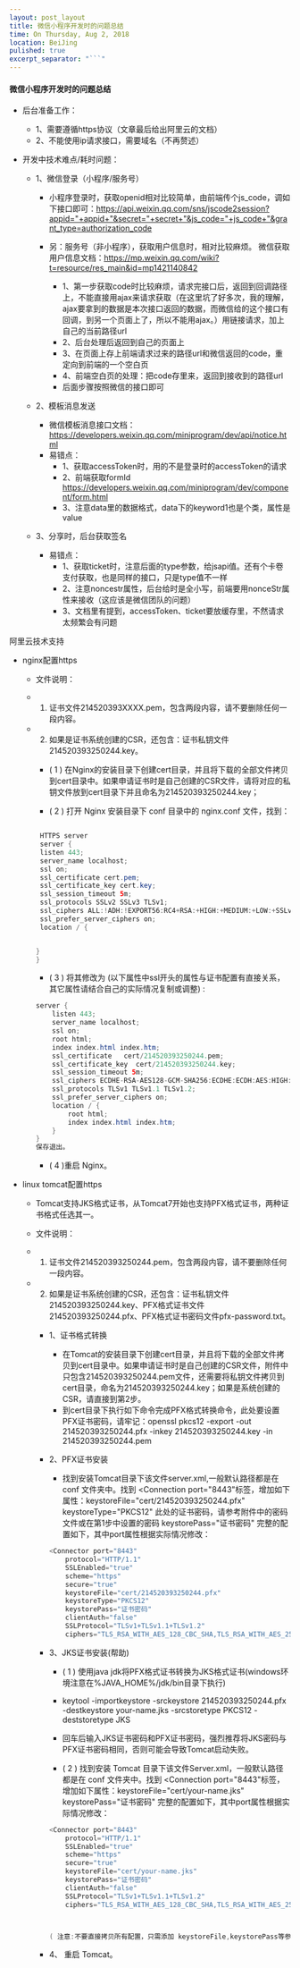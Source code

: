 ```yaml
---
layout: post_layout
title: 微信小程序开发时的问题总结
time: On Thursday, Aug 2, 2018
location: BeiJing
pulished: true
excerpt_separator: "```"
---
```


#### 微信小程序开发时的问题总结

* 后台准备工作：
	* 1、需要遵循https协议（文章最后给出阿里云的文档）
	* 2、不能使用ip请求接口，需要域名（不再赘述）


* 开发中技术难点/耗时问题：
	* 1、微信登录（小程序/服务号）
		* 小程序登录时，获取openid相对比较简单，由前端传个js_code，调如下接口即可：https://api.weixin.qq.com/sns/jscode2session?appid="+appid+"&secret="+secret+"&js_code="+js_code+"&grant_type=authorization_code 

		* 另：服务号（非小程序），获取用户信息时，相对比较麻烦。
	微信获取用户信息文档：https://mp.weixin.qq.com/wiki?t=resource/res_main&id=mp1421140842
			* 1、第一步获取code时比较麻烦，请求完接口后，返回到回调路径上，不能直接用ajax来请求获取（在这里坑了好多次，我的理解，ajax要拿到的数据是本次接口返回的数据，而微信给的这个接口有回调，到另一个页面上了，所以不能用ajax。）用链接请求，加上自己的当前路径url
			* 2、后台处理后返回到自己的页面上
			* 3、在页面上存上前端请求过来的路径url和微信返回的code，重定向到前端的一个空白页
			* 4、前端空白页的处理：把code存里来，返回到接收到的路径url
			* 后面步骤按照微信的接口即可
	* 2、模板消息发送
		* 微信模板消息接口文档：https://developers.weixin.qq.com/miniprogram/dev/api/notice.html
		* 易错点：
			* 1、获取accessToken时，用的不是登录时的accessToken的请求
			* 2、前端获取formId https://developers.weixin.qq.com/miniprogram/dev/component/form.html
			* 3、注意data里的数据格式，data下的keyword1也是个类，属性是value

	* 3、分享时，后台获取签名
		* 易错点：
			* 1、获取ticket时，注意后面的type参数，给jsapi值。还有个卡卷支付获取，也是同样的接口，只是type值不一样
			* 2、注意noncestr属性，后台给时是全小写，前端要用nonceStr属性来接收（这应该是微信团队的问题）
			* 3、文档里有提到，accessToken、ticket要放缓存里，不然请求太频繁会有问题



阿里云技术支持

* nginx配置https

	* 文件说明：

	* 1. 证书文件214520393XXXX.pem，包含两段内容，请不要删除任何一段内容。

	* 2. 如果是证书系统创建的CSR，还包含：证书私钥文件214520393250244.key。

		* ( 1 ) 在Nginx的安装目录下创建cert目录，并且将下载的全部文件拷贝到cert目录中。如果申请证书时是自己创建的CSR文件，请将对应的私钥文件放到cert目录下并且命名为214520393250244.key；

		* ( 2 ) 打开 Nginx 安装目录下 conf 目录中的 nginx.conf 文件，找到：

		```java
		
		 HTTPS server
		 server {
		 listen 443;
		 server_name localhost;
		 ssl on;
		 ssl_certificate cert.pem;
		 ssl_certificate_key cert.key;
		 ssl_session_timeout 5m;
		 ssl_protocols SSLv2 SSLv3 TLSv1;
		 ssl_ciphers ALL:!ADH:!EXPORT56:RC4+RSA:+HIGH:+MEDIUM:+LOW:+SSLv2:+EXP;
		 ssl_prefer_server_ciphers on;
		 location / {
		
		
		}
		}
		
		```

		* ( 3 ) 将其修改为 (以下属性中ssl开头的属性与证书配置有直接关系，其它属性请结合自己的实际情况复制或调整) :
		
		```java
		server {
		    listen 443;
		    server_name localhost;
		    ssl on;
		    root html;
		    index index.html index.htm;
		    ssl_certificate   cert/214520393250244.pem;
		    ssl_certificate_key  cert/214520393250244.key;
		    ssl_session_timeout 5m;
		    ssl_ciphers ECDHE-RSA-AES128-GCM-SHA256:ECDHE:ECDH:AES:HIGH:!NULL:!aNULL:!MD5:!ADH:!RC4;
		    ssl_protocols TLSv1 TLSv1.1 TLSv1.2;
		    ssl_prefer_server_ciphers on;
		    location / {
		        root html;
		        index index.html index.htm;
		    }
		}
		保存退出。
		```

		* ( 4 )重启 Nginx。


* linux tomcat配置https

	* Tomcat支持JKS格式证书，从Tomcat7开始也支持PFX格式证书，两种证书格式任选其一。
	
	* 文件说明：

	* 1. 证书文件214520393250244.pem，包含两段内容，请不要删除任何一段内容。

	* 2. 如果是证书系统创建的CSR，还包含：证书私钥文件214520393250244.key、PFX格式证书文件214520393250244.pfx、PFX格式证书密码文件pfx-password.txt。

		* 1、证书格式转换

			* 在Tomcat的安装目录下创建cert目录，并且将下载的全部文件拷贝到cert目录中。如果申请证书时是自己创建的CSR文件，附件中只包含214520393250244.pem文件，还需要将私钥文件拷贝到cert目录，命名为214520393250244.key；如果是系统创建的CSR，请直接到第2步。
			* 到cert目录下执行如下命令完成PFX格式转换命令，此处要设置PFX证书密码，请牢记：openssl pkcs12 -export -out 214520393250244.pfx -inkey 214520393250244.key -in 214520393250244.pem
		* 2、PFX证书安装

			* 找到安装Tomcat目录下该文件server.xml,一般默认路径都是在 conf 文件夹中。找到 &lt;Connection port="8443"标签，增加如下属性：keystoreFile="cert/214520393250244.pfx" keystoreType="PKCS12" 此处的证书密码，请参考附件中的密码文件或在第1步中设置的密码 keystorePass="证书密码" 完整的配置如下，其中port属性根据实际情况修改：

			```java
			<Connector port="8443"
			    protocol="HTTP/1.1"
			    SSLEnabled="true"
			    scheme="https"
			    secure="true"
			    keystoreFile="cert/214520393250244.pfx"
			    keystoreType="PKCS12"
			    keystorePass="证书密码"
			    clientAuth="false"
			    SSLProtocol="TLSv1+TLSv1.1+TLSv1.2"
			    ciphers="TLS_RSA_WITH_AES_128_CBC_SHA,TLS_RSA_WITH_AES_256_CBC_SHA,TLS_ECDHE_RSA_WITH_AES_128_CBC_SHA,TLS_ECDHE_RSA_WITH_AES_128_CBC_SHA256,TLS_RSA_WITH_AES_128_CBC_SHA256,TLS_RSA_WITH_AES_256_CBC_SHA256"/>

			 ```
 
		* 3、JKS证书安装(帮助)

			* ( 1 ) 使用java jdk将PFX格式证书转换为JKS格式证书(windows环境注意在%JAVA_HOME%/jdk/bin目录下执行)

			* keytool -importkeystore -srckeystore 214520393250244.pfx -destkeystore your-name.jks -srcstoretype PKCS12 -deststoretype JKS
			* 回车后输入JKS证书密码和PFX证书密码，强烈推荐将JKS密码与PFX证书密码相同，否则可能会导致Tomcat启动失败。
			* ( 2 ) 找到安装 Tomcat 目录下该文件Server.xml，一般默认路径都是在 conf 文件夹中。找到 &lt;Connection port="8443"标签，增加如下属性：keystoreFile="cert/your-name.jks" keystorePass="证书密码" 完整的配置如下，其中port属性根据实际情况修改：

			```java
			<Connector port="8443"
			    protocol="HTTP/1.1"
			    SSLEnabled="true"
			    scheme="https"
			    secure="true"
			    keystoreFile="cert/your-name.jks"
			    keystorePass="证书密码"
			    clientAuth="false"
			    SSLProtocol="TLSv1+TLSv1.1+TLSv1.2"
			    ciphers="TLS_RSA_WITH_AES_128_CBC_SHA,TLS_RSA_WITH_AES_256_CBC_SHA,TLS_ECDHE_RSA_WITH_AES_128_CBC_SHA,TLS_ECDHE_RSA_WITH_AES_128_CBC_SHA256,TLS_RSA_WITH_AES_128_CBC_SHA256,TLS_RSA_WITH_AES_256_CBC_SHA256"/>

			

			( 注意:不要直接拷贝所有配置，只需添加 keystoreFile,keystorePass等参数即可，其它参数请根据自己的实际情况修改 )
			```

		* 4、 重启 Tomcat。




